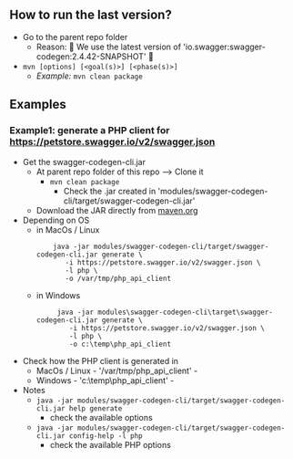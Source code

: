 ## How to run the last version?
* Go to the parent repo folder
  * Reason: 🧠 We use the latest version of 'io.swagger:swagger-codegen:2.4.42-SNAPSHOT' 🧠
* `mvn [options] [<goal(s)>] [<phase(s)>]`
  * _Example:_ `mvn clean package`

## Examples
### Example1: generate a PHP client for https://petstore.swagger.io/v2/swagger.json
* Get the swagger-codegen-cli.jar
  * At parent repo folder of this repo --> Clone it
    * `mvn clean package`
      * Check the .jar created in 'modules/swagger-codegen-cli/target/swagger-codegen-cli.jar'
  * Download the JAR directly from [maven.org](https://repo1.maven.org/maven2/io/swagger/swagger-codegen-cli/2.4.41/swagger-codegen-cli-2.4.41.jar)
* Depending on OS
  * in MacOs / Linux
      ```
          java -jar modules/swagger-codegen-cli/target/swagger-codegen-cli.jar generate \
             -i https://petstore.swagger.io/v2/swagger.json \
             -l php \
             -o /var/tmp/php_api_client
      ```
  * in Windows
     ```
          java -jar modules\swagger-codegen-cli\target\swagger-codegen-cli.jar generate \
             -i https://petstore.swagger.io/v2/swagger.json \
             -l php \
             -o c:\temp\php_api_client
     ```
* Check how the PHP client is generated in
  * MacOs / Linux - '/var/tmp/php_api_client' -
  * Windows - 'c:\temp\php_api_client' - 
* Notes
  * `java -jar modules/swagger-codegen-cli/target/swagger-codegen-cli.jar help generate`
    * check the available options
  * `java -jar modules/swagger-codegen-cli/target/swagger-codegen-cli.jar config-help -l php`
    * check the available PHP options